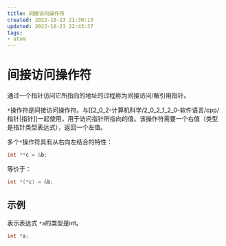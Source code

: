 ```yaml
---
title: 间接访问操作符
created: 2022-10-23 21:30:13
updated: 2022-10-23 22:43:37
tags: 
- atom
---
```


# 间接访问操作符

通过一个指针访问它所指向的地址的过程称为间接访问/解引用指针。

`*`操作符是间接访问操作符。与[[2_0_2-计算机科学/2_0_2_1_2_0-软件语言/cpp/指针|指针]]一起使用，用于访问指针所指向的值。该操作符需要一个右值（类型是指针类型表达式），返回一个左值。

多个`*`操作符具有从右向左结合的特性：

```c
int **c = &b;
```

等价于：

```c
int *(*c) = &b;
```

## 示例

表示表达式 `*a`的类型是int。

```c
int *a;
```
